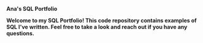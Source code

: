 **Ana's SQL Portfolio**

**Welcome to my SQL Portfolio! This code repository contains examples of SQL I've written. Feel free to take a look and reach out if you have any questions.**

